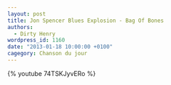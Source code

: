 ```yaml
---
layout: post
title: Jon Spencer Blues Explosion - Bag Of Bones
authors:
  - Dirty Henry
wordpress_id: 1160
date: "2013-01-18 10:00:00 +0100"
cagegory: Chanson du jour
---
```


{% youtube 74TSKJyvERo %}
